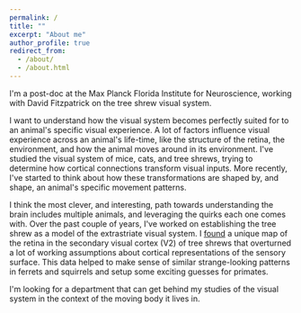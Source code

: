 ```yaml
---
permalink: /
title: ""
excerpt: "About me"
author_profile: true
redirect_from: 
  - /about/
  - /about.html
---
```

I'm a post-doc at the Max Planck Florida Institute for Neuroscience, working with David Fitzpatrick on the tree shrew visual system. 

I want to understand how the visual system becomes perfectly suited for to an animal's specific visual experience. A lot of factors influence visual experience across an animal's life-time, like the structure of the retina, the environment, and how the animal moves around in its environment. I've studied the visual system of mice, cats, and tree shrews, trying to determine how cortical connections transform visual inputs. More recently, I've started to think about how these transformations are shaped by, and shape, an animal's specific movement patterns. 
 
I think the most clever, and interesting, path towards understanding the brain includes multiple animals, and leveraging the quirks each one comes with.  Over the past couple of years, I've worked on establishing the tree shrew as a model of the extrastriate visual system. I [found](https://www.sciencedirect.com/science/article/abs/pii/S0896627321007261) a unique map of the retina in the secondary visual cortex (V2) of tree shrews that overturned a lot of working assumptions about cortical representations of the sensory surface. This data helped to make sense of similar strange-looking patterns in ferrets and squirrels and setup some exciting guesses for primates.

I'm looking for a department that can get behind my studies of the visual system in the context of the moving body it lives in.
